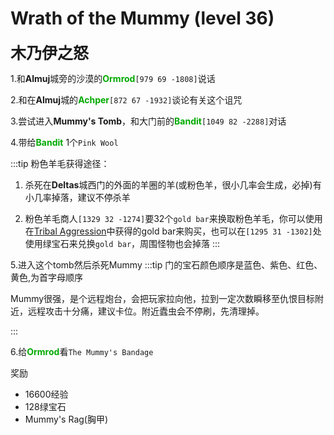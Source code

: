 # Wrath of the Mummy (level 36)
<span style="font-size: 25px;">**木乃伊之怒**</span>

1.和**Almuj**城旁的沙漠的<font color=00AA00>**Ormrod**</font>`[979 69 -1808]`说话

2.和在**Almuj**城的<font color=00AA00>**Achper**</font>`[872 67 -1932]`谈论有关这个诅咒

3.尝试进入**Mummy's Tomb**，和大门前的<font color=00AA00>**Bandit**</font>`[1049 82 -2288]`对话

4.带给<font color=00AA00>**Bandit**</font> 1个`Pink Wool`

:::tip
粉色羊毛获得途径：

1. 杀死在**Deltas**城西门的外面的羊圈的羊(或粉色羊，很小几率会生成，必掉)有小几率掉落，建议不停杀羊

2. 粉色羊毛商人`[1329 32 -1274]`要32个`gold bar`来换取粉色羊毛，你可以使用在[Tribal Aggression](/quests/lvl31-40/level%2035%20-%20tribal%20aggression.html)中获得的gold bar来购买，也可以在`[1295 31 -1302]`处使用绿宝石来兑换`gold bar`，周围怪物也会掉落
:::

5.进入这个tomb然后杀死Mummy
:::tip
门的宝石颜色顺序是蓝色、紫色、红色、黄色,为首字母顺序

Mummy很强，是个远程炮台，会把玩家拉向他，拉到一定次数瞬移至仇恨目标附近，远程攻击十分痛，建议卡位。附近蠹虫会不停刷，先清理掉。

:::

6.给<font color=00AA00>**Ormrod**</font>看`The Mummy's Bandage`

奖励
+ 16600经验
+ 128绿宝石
+ Mummy's Rag(胸甲)